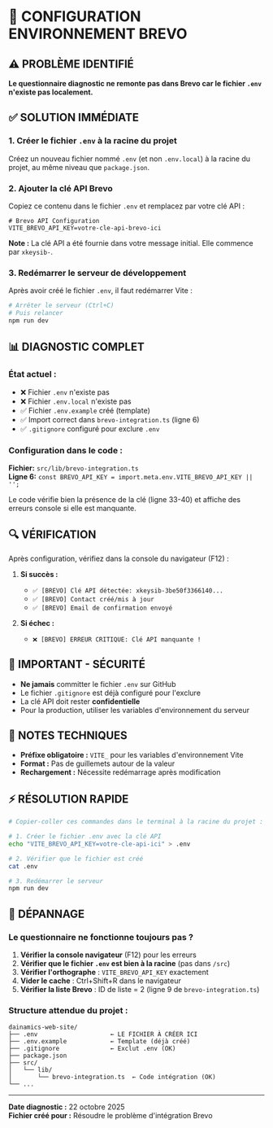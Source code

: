 # 🔐 CONFIGURATION ENVIRONNEMENT BREVO

## ⚠️ PROBLÈME IDENTIFIÉ

**Le questionnaire diagnostic ne remonte pas dans Brevo car le fichier `.env` n'existe pas localement.**

## ✅ SOLUTION IMMÉDIATE

### 1. Créer le fichier `.env` à la racine du projet

Créez un nouveau fichier nommé `.env` (et non `.env.local`) à la racine du projet, au même niveau que `package.json`.

### 2. Ajouter la clé API Brevo

Copiez ce contenu dans le fichier `.env` et remplacez par votre clé API :

```env
# Brevo API Configuration
VITE_BREVO_API_KEY=votre-cle-api-brevo-ici
```

**Note :** La clé API a été fournie dans votre message initial. Elle commence par `xkeysib-`.

### 3. Redémarrer le serveur de développement

Après avoir créé le fichier `.env`, il faut redémarrer Vite :

```bash
# Arrêter le serveur (Ctrl+C)
# Puis relancer
npm run dev
```

## 📊 DIAGNOSTIC COMPLET

### État actuel :
- ❌ Fichier `.env` n'existe pas
- ❌ Fichier `.env.local` n'existe pas  
- ✅ Fichier `.env.example` créé (template)
- ✅ Import correct dans `brevo-integration.ts` (ligne 6)
- ✅ `.gitignore` configuré pour exclure `.env`

### Configuration dans le code :

**Fichier:** `src/lib/brevo-integration.ts`  
**Ligne 6:** `const BREVO_API_KEY = import.meta.env.VITE_BREVO_API_KEY || '';`

Le code vérifie bien la présence de la clé (ligne 33-40) et affiche des erreurs console si elle est manquante.

## 🔍 VÉRIFICATION

Après configuration, vérifiez dans la console du navigateur (F12) :

1. **Si succès :**
   - `✅ [BREVO] Clé API détectée: xkeysib-3be50f3366140...`
   - `✅ [BREVO] Contact créé/mis à jour`
   - `✅ [BREVO] Email de confirmation envoyé`

2. **Si échec :**
   - `❌ [BREVO] ERREUR CRITIQUE: Clé API manquante !`

## 🚨 IMPORTANT - SÉCURITÉ

- **Ne jamais** committer le fichier `.env` sur GitHub
- Le fichier `.gitignore` est déjà configuré pour l'exclure
- La clé API doit rester **confidentielle**
- Pour la production, utiliser les variables d'environnement du serveur

## 📝 NOTES TECHNIQUES

- **Préfixe obligatoire :** `VITE_` pour les variables d'environnement Vite
- **Format :** Pas de guillemets autour de la valeur
- **Rechargement :** Nécessite redémarrage après modification

## ⚡ RÉSOLUTION RAPIDE

```bash
# Copier-coller ces commandes dans le terminal à la racine du projet :

# 1. Créer le fichier .env avec la clé API
echo "VITE_BREVO_API_KEY=votre-cle-api-ici" > .env

# 2. Vérifier que le fichier est créé
cat .env

# 3. Redémarrer le serveur
npm run dev
```

## 🔧 DÉPANNAGE

### Le questionnaire ne fonctionne toujours pas ?

1. **Vérifier la console navigateur** (F12) pour les erreurs
2. **Vérifier que le fichier `.env` est bien à la racine** (pas dans `/src`)
3. **Vérifier l'orthographe** : `VITE_BREVO_API_KEY` exactement
4. **Vider le cache** : Ctrl+Shift+R dans le navigateur
5. **Vérifier la liste Brevo** : ID de liste = 2 (ligne 9 de `brevo-integration.ts`)

### Structure attendue du projet :

```
dainamics-web-site/
├── .env                    ← LE FICHIER À CRÉER ICI
├── .env.example            ← Template (déjà créé)
├── .gitignore              ← Exclut .env (OK)
├── package.json
├── src/
│   └── lib/
│       └── brevo-integration.ts  ← Code intégration (OK)
└── ...
```

---

**Date diagnostic :** 22 octobre 2025  
**Fichier créé pour :** Résoudre le problème d'intégration Brevo
